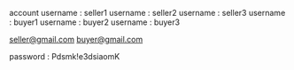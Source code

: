 account
username : seller1
username : seller2
username : seller3
username : buyer1
username : buyer2
username : buyer3

seller@gmail.com
buyer@gmail.com

password : Pdsmk!e3dsiaomK



